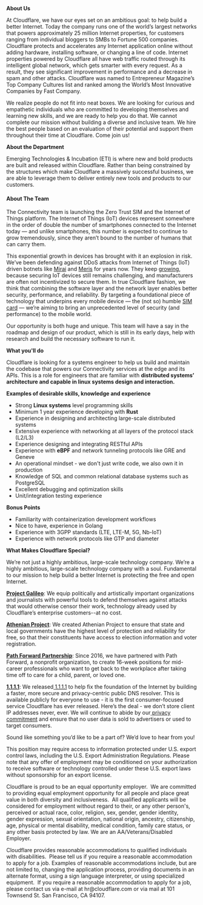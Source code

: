 <div class="content-intro">
	<div><strong>About Us</strong></div>
	<div>
		<p><span style="font-weight: 400;">At Cloudflare, we have our eyes set on an ambitious goal: to help build a better Internet. Today the company runs one of the world’s largest networks that powers approximately 25 million Internet properties, for customers ranging from individual bloggers to SMBs to Fortune 500 companies. Cloudflare protects and accelerates any Internet application online without adding hardware, installing software, or changing a line of code. Internet properties powered by Cloudflare all have web traffic routed through its intelligent global network, which gets smarter with every request. As a result, they see significant improvement in performance and a decrease in spam and other attacks. Cloudflare was named to Entrepreneur Magazine’s Top Company Cultures list and ranked among the World’s Most Innovative Companies by Fast Company.</span><span style="font-weight: 400;">&nbsp;</span></p>
		<p><span style="font-weight: 400;">We realize people do not fit into neat boxes. We are looking for curious and empathetic individuals who are committed to developing themselves and learning new skills, and we are ready to help you do that. We cannot complete our mission without building a diverse and inclusive team. We hire the best people based on an evaluation of their potential and support them throughout their time at Cloudflare. Come join us!&nbsp;</span></p>
	</div>
</div>
<p><strong>About the Department</strong></p>
<p><span style="font-weight: 400;">Emerging Technologies &amp; Incubation (ETI) is where new and bold products are built and released within Cloudflare. Rather than being constrained by the structures which make Cloudflare a massively successful business, we are able to leverage them to deliver entirely new tools and products to our customers.&nbsp;</span></p>
<h4><strong>About The Team</strong></h4>
<p><span style="font-weight: 400;">The Connectivity team is launching the Zero Trust SIM and the Internet of Things platform. The Internet of Things (IoT) devices represent somewhere in the order of double the number of smartphones connected to the Internet today — and unlike smartphones, this number is expected to continue to grow tremendously, since they aren’t bound to the number of humans that can carry them.&nbsp;</span></p>
<p><span style="font-weight: 400;">This exponential growth in devices has brought with it an explosion in risk. We’ve been defending against DDoS attacks from Internet of Things (IoT) driven botnets like </span><a href="https://blog.cloudflare.com/tag/mirai/"><span style="font-weight: 400;">Mirai</span></a><span style="font-weight: 400;"> and </span><a href="https://blog.cloudflare.com/meris-botnet/"><span style="font-weight: 400;">Meris</span></a><span style="font-weight: 400;"> for years now. They keep </span><a href="https://www.securityweek.com/cloudflare-mitigates-2-tbps-ddos-attack-launched-mirai-botnet"><span style="font-weight: 400;">growing</span></a><span style="font-weight: 400;">, because securing IoT devices still remains challenging, and manufacturers are often not incentivized to secure them. In true Cloudflare fashion, we think that combining the software layer and the network layer enables better security, performance, and reliability. By targeting a foundational piece of technology that underpins every mobile device — the (not so) humble </span><a href="https://en.wikipedia.org/wiki/SIM_card"><span style="font-weight: 400;">SIM card</span></a><span style="font-weight: 400;"> — we’re aiming to bring an unprecedented level of security (and performance) to the mobile world.</span></p>
<p><span style="font-weight: 400;">Our opportunity is both huge and unique. This team will have a say in the roadmap and design of our product, which is still in its early days, help with research and build the necessary software to run it.</span></p>
<p><strong>What you'll do</strong></p>
<p><span style="font-weight: 400;">Cloudflare is looking for a systems engineer to help us build and maintain the codebase that powers our Connectivity services at the edge and its APIs. This is a role for engineers that are familiar with </span><strong>distributed systems’ architecture and capable in linux systems design and interaction.&nbsp;</strong></p>
<p><strong>Examples of desirable skills, knowledge and experience</strong></p>
<ul>
	<li style="font-weight: 400;"><span style="font-weight: 400;">Strong <strong>Linux systems</strong> level programming skills</span></li>
	<li style="font-weight: 400;"><span style="font-weight: 400;">Minimum 1 year experience developing with <strong>Rust</strong>&nbsp;</span></li>
	<li style="font-weight: 400;"><span style="font-weight: 400;">Experience in designing and architecting large-scale distributed systems</span></li>
	<li style="font-weight: 400;"><span style="font-weight: 400;">Extensive experience with networking at all layers of the protocol stack (L2/L3)</span></li>
	<li style="font-weight: 400;"><span style="font-weight: 400;">Experience designing and integrating RESTful APIs</span></li>
	<li style="font-weight: 400;"><span style="font-weight: 400;">Experience with <strong>eBPF</strong> and network tunneling protocols like GRE and Geneve</span></li>
	<li style="font-weight: 400;"><span style="font-weight: 400;">An operational mindset - we don't just write code, we also own it in production</span></li>
	<li style="font-weight: 400;"><span style="font-weight: 400;">Knowledge of SQL and common relational database systems such as PostgreSQL</span></li>
	<li style="font-weight: 400;"><span style="font-weight: 400;">Excellent debugging and optimization skills</span></li>
	<li style="font-weight: 400;"><span style="font-weight: 400;">Unit/integration testing experience</span></li>
</ul>
<p><strong>Bonus Points</strong></p>
<ul>
	<li style="font-weight: 400;"><span style="font-weight: 400;">Familiarity with containerization development workflows</span></li>
	<li style="font-weight: 400;"><span style="font-weight: 400;">Nice to have, experience in Golang</span></li>
	<li style="font-weight: 400;"><span style="font-weight: 400;">Experience with 3GPP standards (LTE, LTE-M, 5G, Nb-IoT)</span></li>
	<li style="font-weight: 400;"><span style="font-weight: 400;">Experience with network protocols like GTP and diameter</span></li>
</ul>
<div class="content-conclusion">
	<p><strong>What Makes Cloudflare Special?</strong></p>
	<p><span style="font-weight: 400;">We’re not just a highly ambitious, large-scale technology company. We’re a highly ambitious, large-scale technology company with a soul. Fundamental to our mission to help build a better Internet is protecting the free and open Internet.</span></p>
	<p><a href="https://blog.cloudflare.com/protecting-free-expression-online/"><strong>Project Galileo</strong></a><span style="font-weight: 400;">: We equip politically and artistically important organizations and journalists with powerful tools to defend themselves against attacks that would otherwise censor their work, technology already used by Cloudflare’s enterprise customers--at no cost.</span></p>
	<p><strong><a href="https://www.cloudflare.com/athenian/">Athenian Project</a></strong><span style="font-weight: 400;">: We created Athenian Project to ensure that state and local governments have the highest level of protection and reliability for free, so that their constituents have access to election information and voter registration.</span></p>
	<p><a href="https://blog.cloudflare.com/tag/path-forward/"><strong>Path Forward Partnership</strong></a><span style="font-weight: 400;">: Since 2016, we have partnered with Path Forward, a nonprofit organization, to create 16-week positions for mid-career professionals who want to get back to the workplace after taking time off to care for a child, parent, or loved one.</span></p>
	<p><a href="https://1.1.1.1/"><strong>1.1.1.1</strong></a><span style="font-weight: 400;">: We released</span><a href="https://1.1.1.1/"> <span style="font-weight: 400;">1.1.1.1</span></a><span style="font-weight: 400;"> to help fix the foundation of the Internet by building a faster, more secure and privacy-centric public DNS resolver. This is available publicly for everyone to use - it is the first consumer-focused service Cloudflare has ever released. Here’s the deal - we don’t store client IP addresses never, ever. We will continue to abide by our</span><a href="https://developers.cloudflare.com/1.1.1.1/privacy/public-dns-resolver"> privacy commitment</a><span style="font-weight: 400;"> and ensure that no user data is sold to advertisers or used to target consumers.</span></p>
	<p><span style="font-weight: 400;">Sound like something you’d like to be a part of? We’d love to hear from you!</span></p>
	<p><span style="font-weight: 400;">This position may require access to information protected under U.S. export control laws, including the U.S. Export Administration Regulations. Please note that any offer of employment may be conditioned on your authorization to receive software or technology controlled under these U.S. export laws without sponsorship for an export license.</span></p>
	<p><span style="font-weight: 400;">Cloudflare is proud to be an equal opportunity employer. &nbsp;We are committed to providing equal employment opportunity for all people and place great value in both diversity and inclusiveness. &nbsp;All qualified applicants will be considered for employment without regard to their, or any other person's, perceived or actual</span> <span style="font-weight: 400;">race, color, religion, sex, gender, gender identity, gender expression, sexual orientation, national origin, ancestry, citizenship, age, physical or mental disability, medical condition, family care status, or any other basis protected by law. </span><span style="font-weight: 400;">We are an AA/Veterans/Disabled Employer.</span></p>
	<p><span style="font-weight: 400;">Cloudflare provides reasonable accommodations to qualified individuals with disabilities. &nbsp;Please tell us if you require a reasonable accommodation to apply for a job. Examples of reasonable accommodations include, but are not limited to, changing the application process, providing documents in an alternate format, using a sign language interpreter, or using specialized equipment. &nbsp;If you require a reasonable accommodation to apply for a job, please contact us via e-mail at </span><span style="font-weight: 400;">hr@cloudflare.com</span><span style="font-weight: 400;"> or via mail at 101 Townsend St. San Francisco, CA 94107.</span></p>
</div>